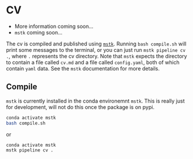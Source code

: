 # CV

- More information coming soon...
- `mstk` coming soon... 

The cv is compiled and published using [`mstk`](https://github.com/mclevey/mstk/tree/main). Running `bash compile.sh` will print some messages to the terminal, or you can just run `mstk pipeline cv .`, where `.` represents the cv directory. Note that `mstk` expects the directory to contain a file called `cv.md` and a file called `config.yaml`, both of which contain `yaml` data. See the `mstk` documentation for more details.

## Compile

`mstk` is currently installed in the conda environemnt `mstk`. This is really just for development, will not do this once the package is on pypi. 

```zsh
conda activate mstk 
bash compile.sh
```

or 

```zsh
conda activate mstk 
mstk pipeline cv .
```
